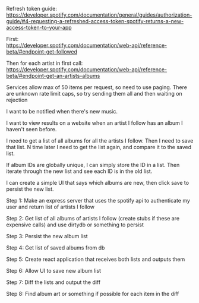Refresh token guide:
https://developer.spotify.com/documentation/general/guides/authorization-guide/#4-requesting-a-refreshed-access-token-spotify-returns-a-new-access-token-to-your-app

First:  
https://developer.spotify.com/documentation/web-api/reference-beta/#endpoint-get-followed

Then for each artist in first call:  
https://developer.spotify.com/documentation/web-api/reference-beta/#endpoint-get-an-artists-albums

Services allow max of 50 items per request, so need to use paging.
There are unknown rate limit caps, so try sending them all and then waiting on rejection



I want to be notified when there's new music.

I want to view results on a website when an artist I follow has an album I haven't seen before.

I need to get a list of all albums for all the artists I follow. Then I need to save that list.
N time later I need to get the list again, and compare it to the saved list.

If album IDs are globally unique, I can simply store the ID in a list. Then iterate through the new list and see each ID is in the old list. 

I can create a simple UI that says which albums are new, then click save to persist the new list.

Step 1:
Make an express server that uses the spotify api to authenticate my user and return list of artists I follow

Step 2:
Get list of all albums of artists I follow (create stubs if these are expensive calls) and use dirtydb or something to persist 

Step 3:
Persist the new album list

Step 4:
Get list of saved albums from db

Step 5:
Create react application that receives both lists and outputs them

Step 6:
Allow UI to save new album list

Step 7:
Diff the lists and output the diff

Step 8:
Find album art or something if possible for each item in the diff

